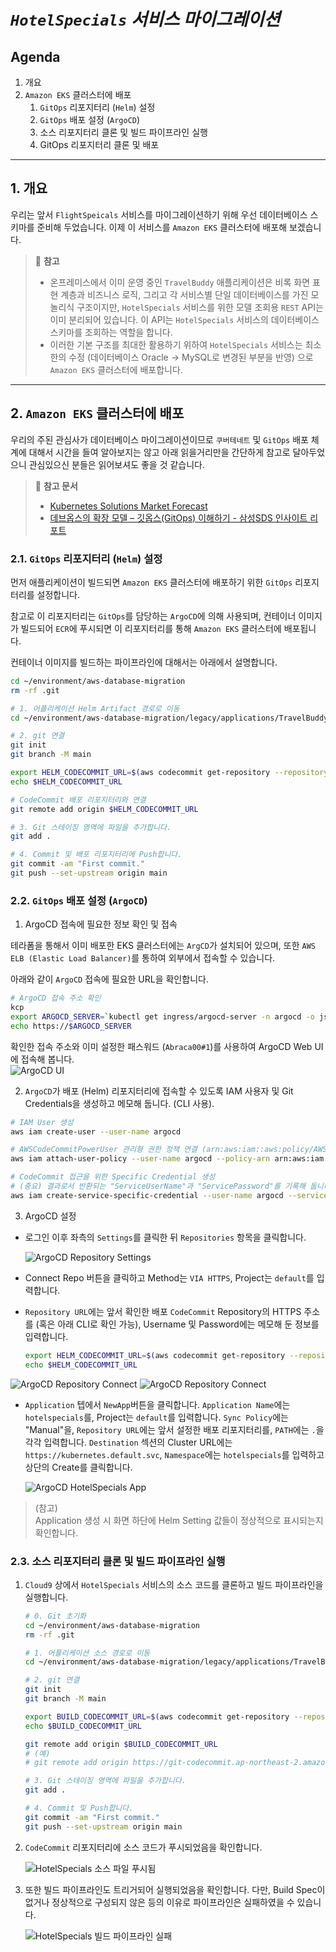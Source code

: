 # ***```HotelSpecials``` 서비스 마이그레이션***

## **Agenda**
1. 개요
2. ```Amazon EKS``` 클러스터에 배포
   1. ```GitOps``` 리포지터리 (```Helm```) 설정
   2. ```GitOps``` 배포 설정 (```ArgoCD```)
   3. 소스 리포지터리 클론 및 빌드 파이프라인 실행
   4. GitOps 리포지터리 클론 및 배포

---

## **1. 개요**
우리는 앞서 ```FlightSpeicals``` 서비스를 마이그레이션하기 위해 우선 데이터베이스 스키마를 준비해 두었습니다. 이제 이 서비스를 ```Amazon EKS``` 클러스터에 배포해 보겠습니다.

> 📌 **참고**<br>
> * 온프레미스에서 이미 운영 중인 ```TravelBuddy``` 애플리케이션은 비록 화면 표현 계층과 비즈니스 로직, 그리고 각 서비스별 단일 데이터베이스를 가진 모놀리식 구조이지만, ```HotelSpecials``` 서비스를 위한 모델 조회용 ```REST``` API는 이미 분리되어 있습니다. 이 API는 ```HotelSpecials``` 서비스의 데이터베이스 스키마를 조회하는 역할을 합니다.
> * 이러한 기본 구조를 최대한 활용하기 위하여 ```HotelSpecials``` 서비스는 최소한의 수정 (데이터베이스 Oracle -> MySQL로 변경된 부분을 반영) 으로 ```Amazon EKS``` 클러스터에 배포합니다.

---

## **2. ```Amazon EKS``` 클러스터에 배포**
우리의 주된 관심사가 데이터베이스 마이그레이션이므로 ```쿠버테네트``` 및 ```GitOps``` 배포 체계에 대해서 시간을 들여 알아보지는 않고 아래 읽을거리만을 간단하게 참고로 달아두었으니 관심있으신 분들은 읽어보셔도 좋을 것 같습니다.<br>

> 📕 **참고 문서**<br>
> * [Kubernetes Solutions Market Forecast](https://www.linkedin.com/pulse/kubernetes-solutions-market-2024-cagr-2371-forecast-gplwc/)
> * [데브옵스의 확장 모델 – 깃옵스(GitOps) 이해하기 - 삼성SDS 인사이트 리포트](https://www.samsungsds.com/kr/insights/gitops.html)

### **2.1. ```GitOps``` 리포지터리 (```Helm```) 설정**
먼저 애플리케이션이 빌드되면 ```Amazon EKS``` 클러스터에 배포하기 위한 ```GitOps``` 리포지터리를 설정합니다.

참고로 이 리포지터리는 ```GitOps```를 담당하는 ```ArgoCD```에 의해 사용되며, 컨테이너 이미지가 빌드되어 ```ECR```에 푸시되면 이 리포지터리를 통해 ```Amazon EKS``` 클러스터에 배포됩니다.

컨테이너 이미지를 빌드하는 파이프라인에 대해서는 아래에서 설명합니다.

```bash
cd ~/environment/aws-database-migration
rm -rf .git

# 1. 어플리케이션 Helm Artifact 경로로 이동
cd ~/environment/aws-database-migration/legacy/applications/TravelBuddy/helm

# 2. git 연결
git init
git branch -M main

export HELM_CODECOMMIT_URL=$(aws codecommit get-repository --repository-name hotelspecials-configuration --region ap-northeast-2 | grep -o '"cloneUrlHttp": "[^"]*' | grep -o '[^"]*$')
echo $HELM_CODECOMMIT_URL

# CodeCommit 배포 리포지터리와 연결
git remote add origin $HELM_CODECOMMIT_URL

# 3. Git 스테이징 영역에 파일을 추가합니다.
git add .

# 4. Commit 및 배포 리포지터리에 Push합니다.
git commit -am "First commit."
git push --set-upstream origin main
```

### **2.2. ```GitOps``` 배포 설정 (```ArgoCD```)**
1. ArgoCD 접속에 필요한 정보 확인 및 접속<br>

테라폼을 통해서 이미 배포한 EKS 클러스터에는 ```ArgCD```가 설치되어 있으며, 또한 ```AWS ELB (Elastic Load Balancer)```를 통하여 외부에서 접속할 수 있습니다.<br>

아래와 같이 ```ArgoCD``` 접속에 필요한 URL을 확인합니다.<br>

```bash
# ArgoCD 접속 주소 확인
kcp
export ARGOCD_SERVER=`kubectl get ingress/argocd-server -n argocd -o json | jq --raw-output '.status.loadBalancer.ingress[0].hostname'`
echo https://$ARGOCD_SERVER
```

확인한 접속 주소와 이미 설정한 패스워드 (```Abraca00#1```)를 사용하여 ArgoCD Web UI에 접속해 봅니다.<br>
![ArgoCD UI](../../images/argocd_login.png)

2. ```ArgoCD```가 배포 (Helm) 리포지터리에 접속할 수 있도록 IAM 사용자 및 Git Credentials을 생성하고 메모해 둡니다. (CLI 사용).<br>

```bash
# IAM User 생성
aws iam create-user --user-name argocd 

# AWSCodeCommitPowerUser 관리형 권한 정책 연결 (arn:aws:iam::aws:policy/AWSCodeCommitPowerUser)
aws iam attach-user-policy --user-name argocd --policy-arn arn:aws:iam::aws:policy/AWSCodeCommitPowerUser

# CodeCommit 접근을 위한 Specific Credential 생성
# (중요) 결과로서 반환되는 "ServiceUserName"과 "ServicePassword"를 기록해 둡니다.
aws iam create-service-specific-credential --user-name argocd --service-name codecommit.amazonaws.com
```

3. ArgoCD 설정<br>
- 로그인 이후 좌측의 ```Settings```를 클릭한 뒤 ```Repositories``` 항목을 클릭합니다.<br>

   ![ArgoCD Repository Settings](../../images/argo-setting.png)

- Connect Repo 버튼을 클릭하고 Method는 ```VIA HTTPS```, Project는 ```default```를 입력합니다.<br>

- ```Repository URL```에는 앞서 확인한 배포 ```CodeCommit``` Repository의 HTTPS 주소를 (혹은 아래 CLI로 확인 가능), Username 및 Password에는 메모해 둔 정보를 입력합니다.<br>

   ```bash
   export HELM_CODECOMMIT_URL=$(aws codecommit get-repository --repository-name hotelspecials-configuration --region ap-northeast-2 | grep -o '"cloneUrlHttp": "[^"]*'|grep -o '[^"]*$')
   echo $HELM_CODECOMMIT_URL
   ```

![ArgoCD Repository Connect](../../images/argocd-repository-information-riches-01.png)
![ArgoCD Repository Connect](../../images/argocd-repository-information-riches-success.png)

- ```Application``` 텝에서 ```NewApp```버튼을 클릭합니다. ```Application Name```에는 ```hotelspecials```를, Project는 ```default```를 입력합니다. ```Sync Policy```에는 "Manual"을, ```Repository URL```에는 앞서 설정한 배포 리포지터리를, ```PATH```에는 ```.```을 각각 입력합니다. ```Destination``` 섹션의 Cluster URL에는 ```https://kubernetes.default.svc```, ```Namespace```에는 ```hotelspecials```를 입력하고 상단의 Create를 클릭합니다.<br>

   ![ArgoCD HotelSpecials App](../../images/argocd-app-hotelspecials.png)

> (참고)<br>
> Application 생성 시 화면 하단에 Helm Setting 값들이 정상적으로 표시되는지 확인합니다.

### **2.3. 소스 리포지터리 클론 및 빌드 파이프라인 실행**

1. ```Cloud9``` 상에서 ```HotelSpecials``` 서비스의 소스 코드를 클론하고 빌드 파이프라인을 실행합니다.

    ```bash
    # 0. Git 초기화
    cd ~/environment/aws-database-migration
    rm -rf .git
    
    # 1. 어플리케이션 소스 경로로 이동
    cd ~/environment/aws-database-migration/legacy/applications/TravelBuddy/build/
    
    # 2. git 연결
    git init
    git branch -M main
    
    export BUILD_CODECOMMIT_URL=$(aws codecommit get-repository --repository-name hotelspecials-application --region ap-northeast-2 | grep -o '"cloneUrlHttp": "[^"]*'|grep -o '[^"]*$')
    echo $BUILD_CODECOMMIT_URL
    
    git remote add origin $BUILD_CODECOMMIT_URL
    # (예)
    # git remote add origin https://git-codecommit.ap-northeast-2.amazonaws.com/v1/repos/M2M-BuildAndDeliveryStack-SourceRepository
    
    # 3. Git 스테이징 영역에 파일을 추가합니다.
    git add .
    
    # 4. Commit 및 Push합니다.
    git commit -am "First commit."
    git push --set-upstream origin main
    ```

2. ```CodeCommit``` 리포지터리에 소스 코드가 푸시되었음을 확인합니다.

    ![HotelSpecials 소스 파일 푸시됨](../../images/hotelspecials-codecommit-repository-source-pushed.png)

3. 또한 빌드 파이프라인도 트리거되어 실행되었음을 확인합니다. 다만, Build Spec이 없거나 정상적으로 구성되지 않은 등의 이유로 파이프라인은 실패하였을 수 있습니다.

   ![HotelSpecials 빌드 파이프라인 실패](../../images/hotelspecials-codepipeline-initial-run-failed.png)
